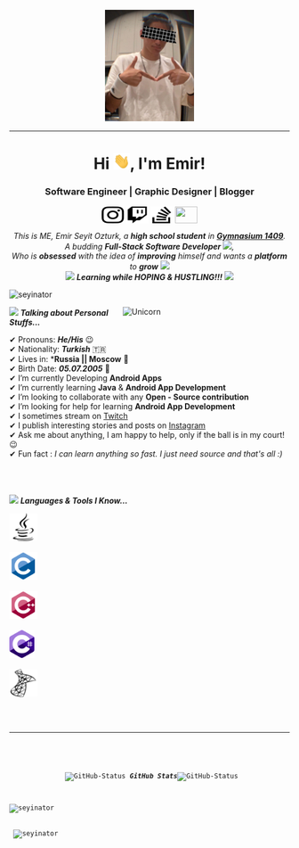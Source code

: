 <p align="center">
  <img src="https://github.com/seyinator/seyinator/blob/main/241492389_927566084462597_1847070814314236025_n.jpg" height="200"/>
</p>
<hr>
<h1 align="center">Hi <img src="https://raw.githubusercontent.com/ABSphreak/ABSphreak/master/gifs/Hi.gif" width="30px">, I'm Emir!</h1>
<h3 align="center">Software Engineer | Graphic Designer | Blogger</h3>
<p align="center">
<a href="https://www.instagram.com/seyinator/" target="blank"><img align="center" src="https://github.com/seyinator/seyinator/blob/main/instagram%20(1).svg" alt="@chowrasia_akash1" height="30" width="40" /></a>
<a href="https://www.twitch.tv/seyinator" target="blank"><img align="center" src="https://github.com/seyinator/seyinator/blob/main/twitch.svg" alt="@chowrasia_akash1" height="30" width="40" /></a>
<a href="https://stackoverflow.com/users/10414727/seyinator" target="blank"><img align="center" src="https://github.com/seyinator/seyinator/blob/main/stackoverflow.svg" alt="akash_chowrasia" height="30" width="40" /></a>
<a href = "mailto: oyung033@gmail.com"><img align="center" src="https://simpleicons.org/icons/gmail.svg" height="30" width="40" /></a>
</p>
</p>



<p align="center">
  <em>
    This is ME, Emir Seyit Ozturk, a <b>high school student</b> in <a href="https://gym1409s-new.mskobr.ru/#/"> <b>Gymnasium 1409</b></a>. <br>
    A budding <b>Full-Stack Software Developer</b> <img src="https://github.com/TheDudeThatCode/TheDudeThatCode/blob/master/Assets/Developer.gif" width="30px">,<br>Who is <b>obsessed</b>
    with the idea of <b>improving</b> himself and wants a <b>platform</b> to 
    <b>grow</b> <img src="https://github.com/TheDudeThatCode/TheDudeThatCode/blob/master/Assets/Rocket.gif" width="18px">
  </em> 
  <br>
  <img src="https://media.giphy.com/media/VgCDAzcKvsR6OM0uWg/giphy.gif" width="50" /> <b><i>Learning while HOPING & HUSTLING!!!</i></b> <img src="https://media.giphy.com/media/7j2hfyeVcDtf2/giphy.gif" width="50" />
</p>

<p align="left"> <img src="https://komarev.com/ghpvc/?username=seyinator&label=Profile%20views&color=0e75b6&style=flat" alt="seyinator" /> </p>
<img align="right" width=300px alt="Unicorn" src="https://media.giphy.com/media/3ohs4BSacFKI7A717y/giphy.gif" />

<img src="https://media.giphy.com/media/ObNTw8Uzwy6KQ/giphy.gif" width="30px">&nbsp;***Talking about Personal Stuffs...***

✔ Pronouns: ***He/His*** 😉 <br>
✔ Nationality: ***Turkish*** 🇹🇷 <br>
✔ Lives in: ***Russia || Moscow** 📍 <br>
✔ Birth Date: ***05.07.2005*** 📅 <br>
✔ I’m currently Developing **Android Apps** <br>
✔ I’m currently learning **Java** & **Android App Development**<br>
✔ I’m looking to collaborate with any **Open - Source contribution**<br>
✔ I’m looking for help for learning **Android App Development**<br>
✔ I sometimes stream on [Twitch](https://www.twitch.tv/seyinator) <br>
✔ I publish interesting stories and posts on [Instagram](https://www.instagram.com/seyinator/) <br>
✔ Ask me about anything, I am happy to help, only if the ball is in my court!😉<br>
✔ Fun fact : *I can learn anything so fast. I just need source and that's all :)*<br><br><br><br>
 

<img src="https://media.giphy.com/media/ObNTw8Uzwy6KQ/giphy.gif" width="30px">&nbsp;***Languages & Tools I Know...***
<p align="left">
  
  <code><img height="50" src="https://github.com/seyinator/seyinator/blob/main/java.svg"></code><code> 
  <code> <img height="50" src="https://raw.githubusercontent.com/devicons/devicon/master/icons/c/c-original.svg"> </code>
  <code> <img height="50" src="https://raw.githubusercontent.com/devicons/devicon/master/icons/cplusplus/cplusplus-original.svg"> </code>
  <code> <img height="50" src="https://github.com/seyinator/seyinator/blob/main/c-sharp-c-icon-456x512-9sej0lrz.png"> </code>
  <code> <img height="50" src="https://github.com/seyinator/seyinator/blob/main/microsoftsqlserver.svg"> </code>
  <hr>
  <p align="center">
 <img src="https://media.giphy.com/media/8UHRm5oY4k4FDxq5QG/giphy.gif" width="30px" alt="GitHub-Status"/>&nbsp;<i><b>GitHub Stats</b></i><img src="https://media.giphy.com/media/8UHRm5oY4k4FDxq5QG/giphy.gif" width="30px" alt="GitHub-Status"/></p>
<p><img align="left" src="https://github-readme-stats.vercel.app/api/top-langs?username=seyinator&show_icons=true&locale=en&layout=compact" alt="seyinator" /></p>

<p>&nbsp;<img align="center" src="https://github-readme-stats.vercel.app/api?username=seyinator&show_icons=true&locale=en" alt="seyinator" width="410" /></p>
